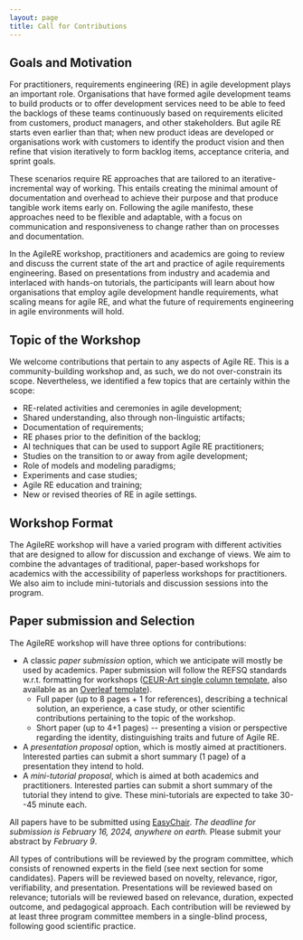 ```yaml
---
layout: page
title: Call for Contributions
---
```


## Goals and Motivation

For practitioners, requirements engineering (RE) in agile development plays an important role. Organisations that have formed agile development teams to build products or to offer development services need to be able to feed the backlogs of these teams continuously based on requirements elicited from customers, product managers, and other stakeholders. But agile RE starts even earlier than that; when new product ideas are developed or organisations work with customers to identify the product vision and then refine that vision iteratively to form backlog items, acceptance criteria, and sprint goals.

These scenarios require RE approaches that are tailored to an iterative-incremental way of working. This entails creating the minimal amount of documentation and overhead to achieve their purpose and that produce tangible work items early on. Following the agile manifesto, these approaches need to be flexible and adaptable, with a focus on communication and responsiveness to change rather than on processes and documentation.

In the AgileRE workshop, practitioners and academics are going to review and discuss the current state of the art and practice of agile requirements engineering. Based on presentations from industry and academia and interlaced with hands-on tutorials, the participants will learn about how organisations that employ agile development handle requirements, what scaling means for agile RE, and what the future of requirements engineering in agile environments will hold.

## Topic of the Workshop

We welcome contributions that pertain to any aspects of Agile RE. This is a community-building workshop and, as such, we do not over-constrain its scope. Nevertheless, we identified a few topics that are certainly within the scope:

 * RE-related activities and ceremonies in agile development;
 * Shared understanding, also through non-linguistic artifacts;
 * Documentation of requirements;
 * RE phases prior to the definition of the backlog;
 * AI techniques that can be used to support Agile RE practitioners;
 * Studies on the transition to or away from agile development;
 * Role of models and modeling paradigms;
 * Experiments and case studies;
 * Agile RE education and training;
 * New or revised theories of RE in agile settings.

## Workshop Format
 
The AgileRE workshop will have a varied program with different activities that are designed to allow for discussion and exchange of views. We aim to combine the advantages of traditional, paper-based workshops for academics with the accessibility of paperless workshops for practitioners. We also aim to include mini-tutorials and discussion sessions into the program.

## Paper submission and Selection

The AgileRE workshop will have three options for contributions:

 * A classic *paper submission* option, which we anticipate will mostly be used by academics. Paper submission will follow the REFSQ standards w.r.t. formatting for workshops ([CEUR-Art single column template](http://ceur-ws.org/Vol-XXX/CEURART.zip), also available as an [Overleaf template](https://www.overleaf.com/latex/templates/template-for-submissions-to-ceur-workshop-proceedings-ceur-ws-dot-org/wqyfdgftmcfw)).
   * Full paper (up to 8 pages + 1 for references), describing a technical solution, an experience, a case study, or other scientific contributions pertaining to the topic of the workshop.
   * Short paper (up to 4+1 pages) -- presenting a vision or perspective regarding the identity, distinguishing traits and future of Agile RE.
 * A *presentation proposal* option, which is mostly aimed at practitioners. Interested parties can submit a short summary (1 page) of a presentation they intend to hold. 
 * A *mini-tutorial proposal*, which is aimed at both academics and practitioners. Interested parties can submit a short summary of the tutorial they intend to give. These mini-tutorials are expected to take 30--45 minute each.

 All papers have to be submitted using [EasyChair](https://easychair.org/conferences/?conf=agilere2024). *The deadline for submission is February 16, 2024, anywhere on earth.* Please submit your abstract by *February 9*.

All types of contributions will be reviewed by the program committee, which consists of renowned experts in the field (see next section for some candidates). Papers will be reviewed based on novelty, relevance, rigor, verifiability, and presentation. Presentations will be reviewed based on relevance; tutorials will be reviewed based on relevance, duration, expected outcome, and pedagogical approach.
Each contribution will be reviewed by at least three program committee members in a single-blind process, following good scientific practice.